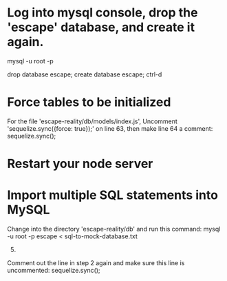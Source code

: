 # Log into mysql console, drop the 'escape' database, and create it again.
mysql -u root -p

drop database escape;
create database escape;
ctrl-d

# Force tables to be initialized
For the file 'escape-reality/db/models/index.js',
Uncomment 'sequelize.sync({force: true});' on line 63, 
then make line 64 a comment: 
sequelize.sync();

# Restart your node server

# Import multiple SQL statements into MySQL
Change into the directory 'escape-reality/db' and run this command:
mysql -u root -p escape < sql-to-mock-database.txt 

5)
Comment out the line in step 2 again and make sure this line is uncommented:
sequelize.sync();
